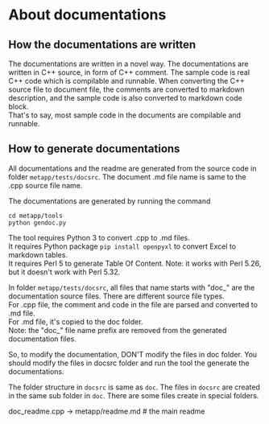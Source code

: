 # About documentations

## How the documentations are written

The documentations are written in a novel way. The documentations are written in C++ source, in form of C++ comment.
The sample code is real C++ code which is compilable and runnable. When converting the C++ source file to document file, the comments are converted to markdown description, and the sample code is also converted to markdown code block.  
That's to say, most sample code in the documents are compilable and runnable.

## How to generate documentations

All documentations and the readme are generated from the source code in folder `metapp/tests/docsrc`. The document .md file name is same to the .cpp source file name.  

The documentations are generated by running the command  
```
cd metapp/tools
python gendoc.py 
```
The tool requires Python 3 to convert .cpp to .md files.  
It requires Python package `pip install openpyxl` to convert Excel to markdown tables.  
It requires Perl 5 to generate Table Of Content. Note: it works with Perl 5.26, but it doesn't work with Perl 5.32.   

In folder `metapp/tests/docsrc`, all files that name starts with "doc_" are the documentation source files. There are different source file types.  
For .cpp file, the comment and code in the file are parsed and converted to .md file.  
For .md file, it's copied to the doc folder.  
Note: the "doc_" file name prefix are removed from the generated documentation files.  

So, to modify the documentation, DON'T modify the files in doc folder. You should modify the files in docsrc folder and run the tool the generate the documentations.

The folder structure in `docsrc` is same as `doc`. The files in `docsrc` are created in the same sub folder in `doc`. There are some files create in special folders.  

doc_readme.cpp -> metapp/readme.md # the main readme
